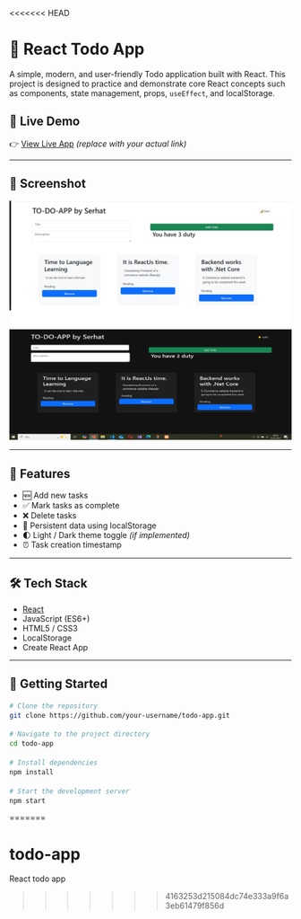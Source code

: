 <<<<<<< HEAD
# 📝 React Todo App

A simple, modern, and user-friendly Todo application built with React. This project is designed to practice and demonstrate core React concepts such as components, state management, props, `useEffect`, and localStorage.

## 🚀 Live Demo

👉 [View Live App](https://your-deployment-link.com) _(replace with your actual link)_

---

## 📸 Screenshot

![light theme Screenshot](././public/light-theme-ss.jpg)
![light theme Screenshot](././public/dark-theme-ss.jpg)

---

## 🔧 Features

- 🆕 Add new tasks
- ✅ Mark tasks as complete
- ❌ Delete tasks
- 💾 Persistent data using localStorage
- 🌓 Light / Dark theme toggle _(if implemented)_
- ⏰ Task creation timestamp

---

## 🛠️ Tech Stack

- [React](https://reactjs.org/)
- JavaScript (ES6+)
- HTML5 / CSS3
- LocalStorage
- Create React App

---

## 📁 Getting Started

```bash
# Clone the repository
git clone https://github.com/your-username/todo-app.git

# Navigate to the project directory
cd todo-app

# Install dependencies
npm install

# Start the development server
npm start
```
=======
# todo-app
React todo app
>>>>>>> 4163253d215084dc74e333a9f6a3eb61479f856d
